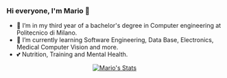 ### Hi everyone, I'm Mario 👋

- 🔭 I’m in my third year of a bachelor's degree in Computer engineering at Politecnico di Milano.
- 🌱 I’m currently learning Software Engineering, Data Base, Electronics, Medical Computer Vision and more.
- 💕 Nutrition, Training and Mental Health.

<p align="center">
  <a href="https://github.com/MarioCapodanno" class="rich-diff-level-one">
    <img src="https://github-readme-stats.vercel.app/api?username=MarioCapodanno&theme=dracula&hide_border=true" alt="Mario's Stats" >
  </a>
</p>
